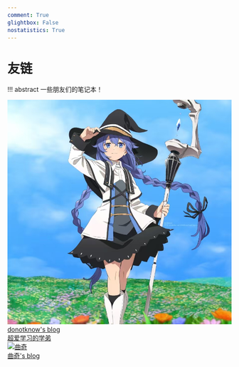 ```yaml
---
comment: True
glightbox: False
nostatistics: True
---
```


# 友链

!!! abstract
    一些朋友们的笔记本！

<div class="flink-list">

<div class="flink-list-item">
    <a href="http://donotknowsjtu.top/" title="donotknow" target="_blank">
        <div class="flink-item-icon">
            <img src="../friends/donotknow.png" alt="donotknow">
        </div>
        <div class="flink-item-name heti-skip">donotknow's blog</div>
        <div class="flink-item-desc">超爱学习的学弟</div>
    </a>
</div>

<div class="flink-list-item">
    <a href="https://www.metriver.top/" title="曲奇" target="_blank">
        <div class="flink-item-icon">
            <img src="https://github.com/awslasasd/awslasasd.github.io/blob/master/docs/friends/donotknow.png" alt="曲奇">
        </div>
        <div class="flink-item-name heti-skip">曲奇's blog</div>
        <div class="flink-item-desc"></div>
    </a>
</div>

</div>